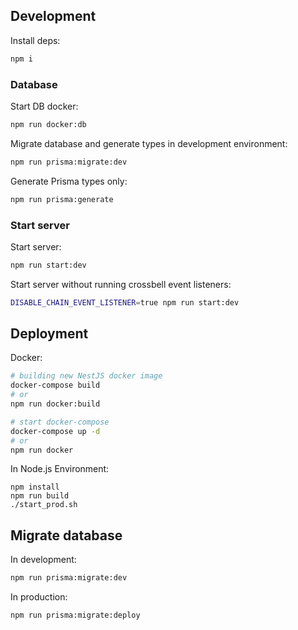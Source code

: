 ## Development

Install deps:

```bash
npm i
```

### Database

Start DB docker:

```bash
npm run docker:db
```

Migrate database and generate types in development environment:

```bash
npm run prisma:migrate:dev
```

Generate Prisma types only:

```bash
npm run prisma:generate
```

### Start server

Start server:

```bash
npm run start:dev
```

Start server without running crossbell event listeners:

```bash
DISABLE_CHAIN_EVENT_LISTENER=true npm run start:dev
```

## Deployment

Docker:

```bash
# building new NestJS docker image
docker-compose build
# or
npm run docker:build

# start docker-compose
docker-compose up -d
# or
npm run docker
```

In Node.js Environment:

```
npm install
npm run build
./start_prod.sh
```

## Migrate database

In development:

```bash
npm run prisma:migrate:dev
```

In production:

```bash
npm run prisma:migrate:deploy
```
